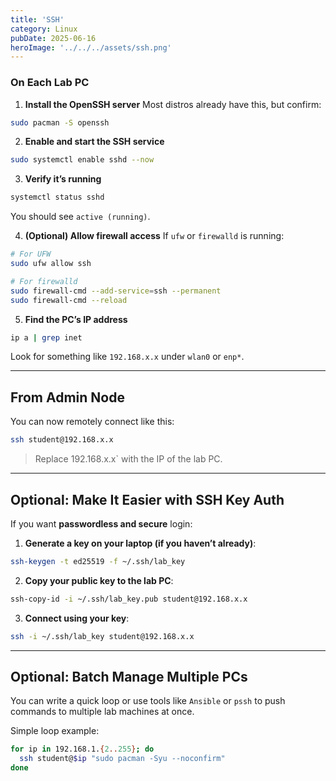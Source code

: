 ```yaml
---
title: 'SSH'
category: Linux
pubDate: 2025-06-16
heroImage: '../../../assets/ssh.png'
---
```


### On Each Lab PC

1. **Install the OpenSSH server**
   Most distros already have this, but confirm:

```bash
sudo pacman -S openssh
```

2. **Enable and start the SSH service**

```bash
sudo systemctl enable sshd --now
```

3. **Verify it’s running**

```bash
systemctl status sshd
```

You should see `active (running)`.

4. **(Optional) Allow firewall access**
   If `ufw` or `firewalld` is running:

```bash
# For UFW
sudo ufw allow ssh

# For firewalld
sudo firewall-cmd --add-service=ssh --permanent
sudo firewall-cmd --reload
```

5. **Find the PC’s IP address**

```bash
ip a | grep inet
```

Look for something like `192.168.x.x` under `wlan0` or `enp*`.

---

## From Admin Node

You can now remotely connect like this:

```bash
ssh student@192.168.x.x
```

> Replace 192.168.x.x` with the IP of the lab PC.

---

## Optional: Make It Easier with SSH Key Auth

If you want **passwordless and secure** login:

1. **Generate a key on your laptop (if you haven’t already)**:

```bash
ssh-keygen -t ed25519 -f ~/.ssh/lab_key
```

2. **Copy your public key to the lab PC**:

```bash
ssh-copy-id -i ~/.ssh/lab_key.pub student@192.168.x.x
```

3. **Connect using your key**:

```bash
ssh -i ~/.ssh/lab_key student@192.168.x.x
```

---

## Optional: Batch Manage Multiple PCs

You can write a quick loop or use tools like `Ansible` or `pssh` to push commands to multiple lab machines at once.

Simple loop example:

```bash
for ip in 192.168.1.{2..255}; do
  ssh student@$ip "sudo pacman -Syu --noconfirm"
done
```
